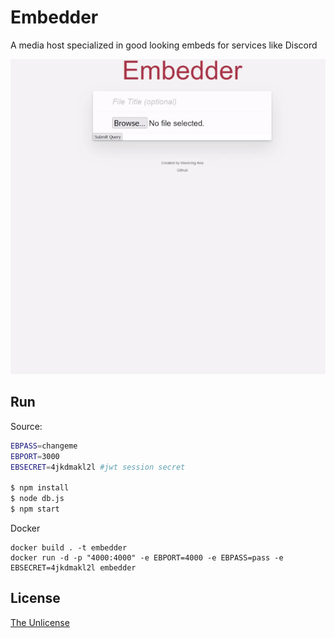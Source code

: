 # Embedder

A media host specialized in good looking embeds for services like Discord

<img src="readmegif.gif">

## Run

Source:
```Bash
EBPASS=changeme
EBPORT=3000
EBSECRET=4jkdmakl2l #jwt session secret

$ npm install
$ node db.js
$ npm start
```

Docker
```
docker build . -t embedder
docker run -d -p "4000:4000" -e EBPORT=4000 -e EBPASS=pass -e EBSECRET=4jkdmakl2l embedder
```

## License

[The Unlicense](https://opensource.org/licenses/unlicense)
